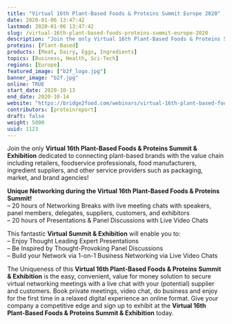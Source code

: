 ```yaml
---
title: "Virtual 16th Plant-Based Foods & Proteins Summit Europe 2020"
date: 2020-01-06 13:47:42
lastmod: 2020-01-06 13:47:42
slug: /virtual-16th-plant-based-foods-proteins-summit-europe-2020
description: "Join the only Virtual 16th Plant-Based Foods & Proteins Summit & Exhibition dedicated to connecting plant-based brands with the value chain including retailers, foodservice professionals, food manufacturers, ingredient suppliers, and other service providers such as packaging, market, and brand agencies!"
proteins: [Plant-Based]
products: [Meat, Dairy, Eggs, Ingredients]
topics: [Business, Health, Sci-Tech]
regions: [Europe]
featured_image: ["b2f_logo.jpg"]
banner_image: "b2f.jpg"
online: TRUE
start_date: 2020-10-13
end_date: 2020-10-14
website: "https://bridge2food.com/webinars/virtual-16th-plant-based-foods-proteins-summit-europe-2020/"
contributors: [proteinreport]
draft: false
weight: 5000
uuid: 1123
---
```

<p>Join the only <strong>Virtual 16th Plant-Based Foods & Proteins Summit & Exhibition</strong> dedicated to connecting plant-based brands with the value chain including retailers, foodservice professionals, food manufacturers, ingredient suppliers, and other service providers such as packaging, market, and brand agencies!</p>
<p><strong>Unique Networking during the Virtual 16th Plant-Based Foods & Proteins Summit!</strong><br />
– 20 hours of Networking Breaks with live meeting chats with speakers, panel members, delegates, suppliers, customers, and exhibitors<br />
– 20 hours of Presentations & Panel Discussions with Live Video Chats</p>
<p>This fantastic <strong>Virtual Summit & Exhibition</strong> will enable you to:<br />
– Enjoy Thought Leading Expert Presentations<br />
– Be Inspired by Thought-Provoking Panel Discussions<br />
– Build your Network via 1-on-1 Business Networking via Live Video Chats</p>
<p>The Uniqueness of this <strong>Virtual 16th Plant-Based Foods & Proteins Summit & Exhibition</strong> is the easy, convenient, value for money solution to secure virtual networking meetings with a live chat with your (potential) supplier and customers. Book private meetings, video chat, do business and enjoy for the first time in a relaxed digital experience an online format. Give your company a competitive edge and sign up to exhibit at the <strong>Virtual 16th Plant-Based Foods & Proteins Summit & Exhibition</strong> today.</p>
